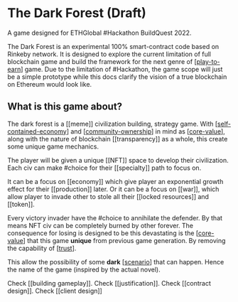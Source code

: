 # The Dark Forest (Draft)

A game designed for ETHGlobal #Hackathon BuildQuest 2022.

The Dark Forest is an experimental 100% smart-contract code based on Rinkeby network.
It is designed to explore the current limitation of full blockchain game and build the framework for the next genre of [[play-to-earn]] game.
Due to the limitation of #Hackathon, the game scope will just be a simple prototype while this docs clarify the vision of a true blockchain on Ethereum would look like.

## What is this game about?

The dark forest is a [[meme]] civilization building, strategy game. With [[self-contained-economy]] and [[community-ownership]] in mind as [[core-value]], along with the nature of blockchain [[transparency]] as a whole, this create some unique game mechanics.

The player will be given a unique [[NFT]] space to develop their civilization.
Each civ can make #choice for their [[specialty]] path to focus on.

It can be a focus on [[economy]] which give player an exponential growth effect for their [[production]] later.
Or it can be a focus on [[war]], which allow player to invade other to stole all their [[locked resources]] and [[token]].

Every victory invader have the #choice to annihilate the defender. By that means NFT civ can be completely burned by other forever.
The consequence for losing is designed to be this devastating is the [[core-value]] that this game **unique** from previous game generation. By removing the capability of [[trust]].

This allow the possibility of some **dark** [[scenario]] that can happen. Hence the name of the game (inspired by the actual novel).

Check [[building gameplay]].
Check [[justification]].
Check [[contract design]].
Check [[client design]]

[//begin]: # "Autogenerated link references for markdown compatibility"
[play-to-earn]: references/play-to-earn "Play To Earn"
[self-contained-economy]: references/self-contained-economy "self-contained-economy"
[community-ownership]: references/community-ownership "community-ownership"
[core-value]: references/core-value "core value"
[trust]: references/trust "trust"
[scenario]: references/scenario "scenario"
[//end]: # "Autogenerated link references"
